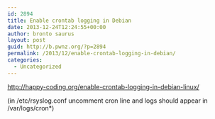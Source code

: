 ```yaml
---
id: 2894
title: Enable crontab logging in Debian
date: 2013-12-24T12:24:55+00:00
author: bronto saurus
layout: post
guid: http://b.pwnz.org/?p=2894
permalink: /2013/12/enable-crontab-logging-in-debian/
categories:
  - Uncategorized
---
```

<http://happy-coding.org/enable-crontab-logging-in-debian-linux/>
  
(in /etc/rsyslog.conf uncomment cron line and logs should appear in /var/logs/cron*)